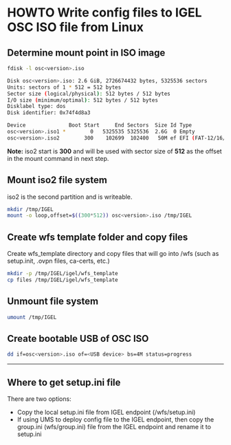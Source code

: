 # HOWTO Write config files to IGEL OSC ISO file from Linux

## Determine mount point in ISO image

```bash linenums="1"
fdisk -l osc<version>.iso

Disk osc<version>.iso: 2.6 GiB, 2726674432 bytes, 5325536 sectors
Units: sectors of 1 * 512 = 512 bytes
Sector size (logical/physical): 512 bytes / 512 bytes
I/O size (minimum/optimal): 512 bytes / 512 bytes
Disklabel type: dos
Disk identifier: 0x74f4d8a3

Device              Boot Start     End Sectors  Size Id Type
osc<version>.iso1 *        0   5325535 5325536  2.6G  0 Empty
osc<version>.iso2        300    102699  102400   50M ef EFI (FAT-12/16/32)
```

**Note:** iso2 start is **300** and will be used with sector size of **512** as the offset in the mount command in next step.

## Mount iso2 file system

iso2 is the second partition and is writeable.

```bash linenums="1"
mkdir /tmp/IGEL
mount -o loop,offset=$((300*512)) osc<version>.iso /tmp/IGEL
```

## Create wfs template folder and copy files

Create wfs_template directory and copy files that will go into /wfs (such as setup.init, .ovpn files, ca-certs, etc.)

```bash linenums="1"
mkdir -p /tmp/IGEL/igel/wfs_template  
cp files /tmp/IGEL/igel/wfs_template
```

## Unmount file system  

```bash linenums="1"
umount /tmp/IGEL
```

## Create bootable USB of OSC ISO  

```bash linenums="1"
dd if=osc<version>.iso of=<USB device> bs=4M status=progress  
```

-----  

## Where to get setup.ini file

There are two options:

- Copy the local setup.ini file from IGEL endpoint (/wfs/setup.ini)
- If using UMS to deploy config file to the IGEL endpoint, then copy the group.ini (wfs/group.ini) file from the IGEL endpoint and rename it to setup.ini
